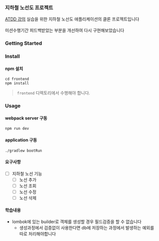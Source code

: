 ### 지하철 노선도 프로젝트
[ATDD 강의](https://edu.nextstep.camp/c/R89PYi5H) 실습을 위한 지하철 노선도 애플리케이션의 클론 프로젝트입니다
<br><br>
미션수행기간 피드백받았는 부분을 개선하여 다시 구현해보았습니다

### Getting Started

### Install
#### npm 설치
```
cd frontend
npm install
```
> `frontend` 디렉토리에서 수행해야 합니다.

### Usage
#### webpack server 구동
```
npm run dev
```
#### application 구동
```
./gradlew bootRun
```

#### 요구사항
- [ ] 지하철 노선 기능
  - [ ] 노선 추가
  - [ ] 노선 조회
  - [ ] 노선 수정
  - [ ] 노선 삭제
#### 학습내용
- lombok에 있는 builder로 객체를 생성할 경우 필드검증을 할 수 없습니다
  - 생성과정에서 검증없이 사용한다면 db에 저장하는 과정에서 발생하는 예외를 따로 처리해야합니다